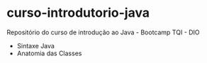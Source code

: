 # curso-introdutorio-java
Repositório do curso de introdução ao Java - Bootcamp TQI - DIO

 - Sintaxe Java
 - Anatomia das Classes
